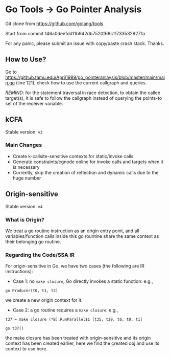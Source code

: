# Go Tools -> Go Pointer Analysis 

Git clone from https://github.com/golang/tools

Start from commit 146a0deefdd11b942db7520f68c117335329271a

For any panic, please submit an issue with copy/paste crash stack. Thanks.

## How to Use?
Go to https://github.tamu.edu/April1989/go_pointeranlaysis/blob/master/main/main.go (line 121), check how to use the current callgraph and queries. 

*REMIND*: for the statement traversal in race detection, to obtain the callee target(s), it is safe to follow the callgraph instead of querying the points-to set of the receiver variable. 

## kCFA
Stable version: ```v3```

### Main Changes
- Create k-callsite-sensitive contexts for static/invoke calls
- Generate constraints/cgnode online for invoke calls and targets when it is necessary
- Currently, skip the creation of reflection and dynamic calls due to the huge number

## Origin-sensitive
Stable version: ```v4```

### What is Origin? 
We treat a go routine instruction as an origin entry point, and all variables/function calls inside this go rountine share the same context as their belonging go routine.

### Regarding the Code/SSA IR
For origin-sensitive in Go, we have two cases (the following are IR instructions):
- Case 1: no ```make closure```, Go directly invokes a static function: e.g., 

```go Producer(t0, t1, t3)```

we create a new origin context for it.

- Case 2: a go routine requires a ```make closure```: e.g., 

```t37 = make closure (*B).RunParallel$1 [t35, t29, t6, t0, t1] ```

```go t37() ``` 

the make closure has been treated with origin-sensitive and its origin context has been created earlier, here we find the çreated obj and use its context to use here.
